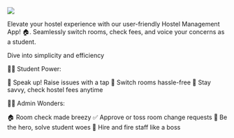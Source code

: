 
<img src="https://github.com/banku27/Youtube-Tutorial-Hostel-App-Starter/assets/55456058/b254da02-e147-4a93-89fb-4115f5aeb7d5">

Elevate your hostel experience with our user-friendly Hostel Management App! 🏠. Seamlessly switch rooms, check fees, and voice your concerns as a student.

Dive into simplicity and efficiency


👩‍💻 Student Power:

📣 Speak up! Raise issues with a tap
🔄 Switch rooms hassle-free
💸 Stay savvy, check hostel fees anytime


👨‍💼 Admin Wonders:

🏠 Room check made breezy
✅ Approve or toss room change requests
🔧 Be the hero, solve student woes
👥 Hire and fire staff like a boss

